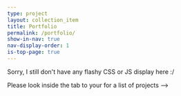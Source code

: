 ```yaml
---
type: project
layout: collection_item
title: Portfolio
permalink: /portfolio/
show-in-nav: true
nav-display-order: 1
is-top-page: true
---
```

Sorry, I still don't have any flashy CSS or JS display here :/

Please look inside the tab to your for a list of projects -->